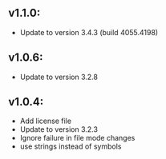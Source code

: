 ## v1.1.0:

* Update to version 3.4.3 (build 4055.4198)

## v1.0.6:

* Update to version 3.2.8

## v1.0.4:

* Add license file
* Update to version 3.2.3
* Ignore failure in file mode changes
* use strings instead of symbols
